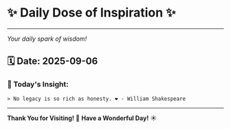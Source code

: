 # ✨ Daily Dose of Inspiration ✨

--- 

_Your daily spark of wisdom!_

## 🗓️ Date: **2025-09-06**

### 💬 Today's Insight:
```
> No legacy is so rich as honesty. ❤️ - William Shakespeare
```

--- 

**Thank You for Visiting!** 🙏
**Have a Wonderful Day!** ☀️
